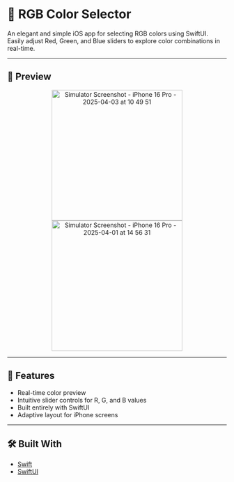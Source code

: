 # 🎨 RGB Color Selector

An elegant and simple iOS app for selecting RGB colors using SwiftUI.  
Easily adjust Red, Green, and Blue sliders to explore color combinations in real-time.

---

## 📱 Preview

<div align="center">
  <img src="https://github.com/user-attachments/assets/fdd68e97-d529-451d-9240-ffd45ed0eeca" alt="Simulator Screenshot - iPhone 16 Pro - 2025-04-03 at 10 49 51" width="300"/>
  <img src="https://github.com/user-attachments/assets/dd94d9ef-1759-4863-8865-ac1898d6eb34" alt="Simulator Screenshot - iPhone 16 Pro - 2025-04-01 at 14 56 31" width="300"/>
</div>

---

## 🚀 Features

- Real-time color preview  
- Intuitive slider controls for R, G, and B values  
- Built entirely with SwiftUI  
- Adaptive layout for iPhone screens  

---

## 🛠 Built With

- [Swift](https://developer.apple.com/swift/)  
- [SwiftUI](https://developer.apple.com/xcode/swiftui/)
